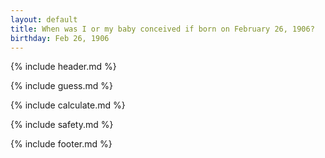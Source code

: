 ```yaml
---
layout: default
title: When was I or my baby conceived if born on February 26, 1906?
birthday: Feb 26, 1906
---
```


{% include header.md %}

{% include guess.md %}

{% include calculate.md %}

{% include safety.md %}

{% include footer.md %}



